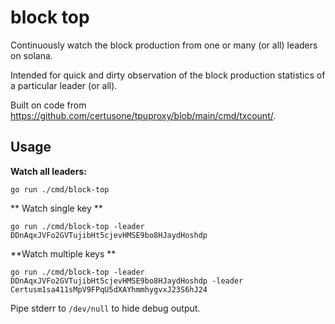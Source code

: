 # block top

Continuously watch the block production from one or many (or all) leaders on solana.

Intended for quick and dirty observation of the block production statistics of a particular leader (or all).

Built on code from https://github.com/certusone/tpuproxy/blob/main/cmd/txcount/. 


## Usage

**Watch all leaders:**

`go run ./cmd/block-top` 

** Watch single key **

`go run ./cmd/block-top -leader DDnAqxJVFo2GVTujibHt5cjevHMSE9bo8HJaydHoshdp` 

**Watch multiple keys **

`go run ./cmd/block-top -leader DDnAqxJVFo2GVTujibHt5cjevHMSE9bo8HJaydHoshdp -leader Certusm1sa411sMpV9FPqU5dXAYhmmhygvxJ23S6hJ24`  


Pipe stderr to `/dev/null` to hide debug output.



